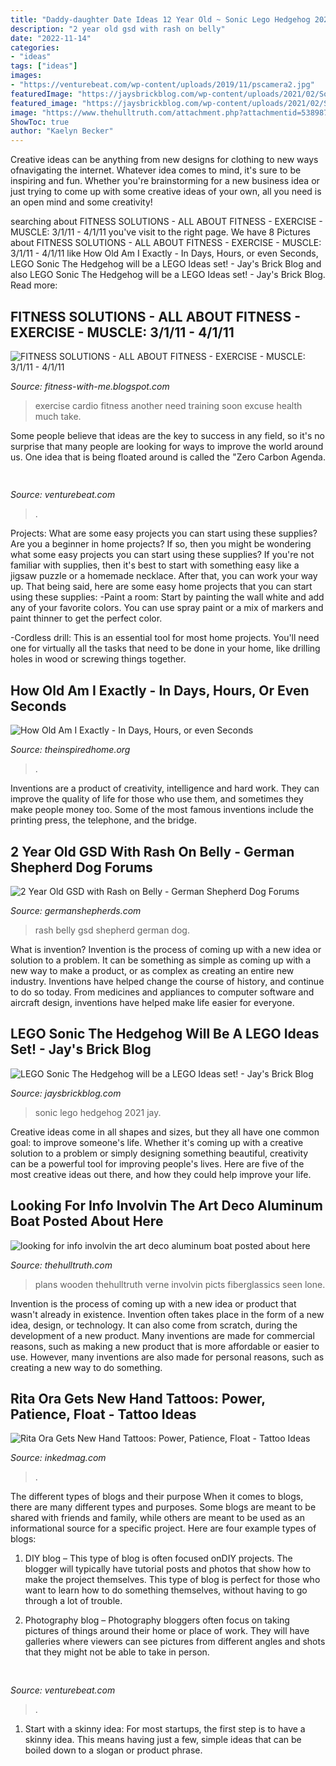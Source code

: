 ```yaml
---
title: "Daddy-daughter Date Ideas 12 Year Old ~ Sonic Lego Hedgehog 2021 Jay"
description: "2 year old gsd with rash on belly"
date: "2022-11-14"
categories:
- "ideas"
tags: ["ideas"]
images:
- "https://venturebeat.com/wp-content/uploads/2019/11/pscamera2.jpg"
featuredImage: "https://jaysbrickblog.com/wp-content/uploads/2021/02/Sonic-LEGO-Ideas-Feature-Photo.jpg"
featured_image: "https://jaysbrickblog.com/wp-content/uploads/2021/02/Sonic-LEGO-Ideas-Feature-Photo.jpg"
image: "https://www.thehulltruth.com/attachment.php?attachmentid=538987&amp;stc=1&amp;d=1434181156"
ShowToc: true
author: "Kaelyn Becker"
---
```



Creative ideas can be anything from new designs for clothing to new ways ofnavigating the internet. Whatever idea comes to mind, it's sure to be inspiring and fun. Whether you're brainstorming for a new business idea or just trying to come up with some creative ideas of your own, all you need is an open mind and some creativity!

	

		
searching about FITNESS SOLUTIONS - ALL ABOUT FITNESS - EXERCISE - MUSCLE: 3/1/11 - 4/1/11 you've visit to the right page. We have 8 Pictures about FITNESS SOLUTIONS - ALL ABOUT FITNESS - EXERCISE - MUSCLE: 3/1/11 - 4/1/11 like How Old Am I Exactly - In Days, Hours, or even Seconds, LEGO Sonic The Hedgehog will be a LEGO Ideas set! - Jay&#039;s Brick Blog and also LEGO Sonic The Hedgehog will be a LEGO Ideas set! - Jay&#039;s Brick Blog. Read more:
		
    
## FITNESS SOLUTIONS - ALL ABOUT FITNESS - EXERCISE - MUSCLE: 3/1/11 - 4/1/11

<img loading=lazy src="https://lh4.googleusercontent.com/proxy/9im62-_BVIrtL5aTartEdLtzVrhfNB124TFC7139kvfGtJdkcNiK2yWLaeULku0b3OO7Uewzre9HSsEmKDp4vVVVLJDaFc1PLy5XBAguZvBEJq6pm0fUbwC-v0pWKzh5F_7ZkB-DZ2eGpbuayV6I=s0-d" onerror="this.onerror=null;this.src='https://tse1.mm.bing.net/th?id=OIP.7YBsPkNqDu5YVMSOT4fjAgAAAA&amp;pid=15.1';" alt="FITNESS SOLUTIONS - ALL ABOUT FITNESS - EXERCISE - MUSCLE: 3/1/11 - 4/1/11">

_Source: fitness-with-me.blogspot.com_

>exercise cardio fitness another need training soon excuse health much take. 

	

Some people believe that ideas are the key to success in any field, so it's no surprise that many people are looking for ways to improve the world around us. One idea that is being floated around is called the "Zero Carbon Agenda.

    
## 

<img loading=lazy src="https://venturebeat.com/wp-content/uploads/2018/08/ZTE-Axon-9-Pro-goes-official-as-the-companys-main-comeback-effort.jpg?w=800" onerror="this.onerror=null;this.src='https://tse4.mm.bing.net/th?id=OIP.MFgPjowDrP7RhGYd31Y6sAHaE7&amp;pid=15.1';" alt="">

_Source: venturebeat.com_

>. 

	

Projects: What are some easy projects you can start using these supplies?
Are you a beginner in home projects? If so, then you might be wondering what some easy projects you can start using these supplies? If you're not familiar with supplies, then it's best to start with something easy like a jigsaw puzzle or a homemade necklace. After that, you can work your way up. That being said, here are some easy home projects that you can start using these supplies: 
-Paint a room: Start by painting the wall white and add any of your favorite colors. You can use spray paint or a mix of markers and paint thinner to get the perfect color. 

-Cordless drill: This is an essential tool for most home projects. You'll need one for virtually all the tasks that need to be done in your home, like drilling holes in wood or screwing things together.

    
## How Old Am I Exactly - In Days, Hours, Or Even Seconds

<img loading=lazy src="http://d3vpd5gfubv34c.cloudfront.net/wp-content/uploads/2018/04/How-old-am-i-700x1050.png" onerror="this.onerror=null;this.src='https://tse1.mm.bing.net/th?id=OIP.fbRKOj64jnst92He2rjcxQHaLH&amp;pid=15.1';" alt="How Old Am I Exactly - In Days, Hours, or even Seconds">

_Source: theinspiredhome.org_

>. 

	

Inventions are a product of creativity, intelligence and hard work. They can improve the quality of life for those who use them, and sometimes they make people money too. Some of the most famous inventions include the printing press, the telephone, and the bridge.

    
## 2 Year Old GSD With Rash On Belly - German Shepherd Dog Forums

<img loading=lazy src="https://www.germanshepherds.com/forum/attachments/health-issues/339794d1451954907-2-year-old-gsd-rash-belly-20160104_181332_1451954891385.jpg" onerror="this.onerror=null;this.src='https://tse2.mm.bing.net/th?id=OIP.ZRhzbTrHtVx7FE6PPa8JcgAAAA&amp;pid=15.1';" alt="2 Year Old GSD with Rash on Belly - German Shepherd Dog Forums">

_Source: germanshepherds.com_

>rash belly gsd shepherd german dog. 

	

What is invention?
Invention is the process of coming up with a new idea or solution to a problem. It can be something as simple as coming up with a new way to make a product, or as complex as creating an entire new industry. Inventions have helped change the course of history, and continue to do so today. From medicines and appliances to computer software and aircraft design, inventions have helped make life easier for everyone.

    
## LEGO Sonic The Hedgehog Will Be A LEGO Ideas Set! - Jay&#039;s Brick Blog

<img loading=lazy src="https://jaysbrickblog.com/wp-content/uploads/2021/02/Sonic-LEGO-Ideas-Feature-Photo.jpg" onerror="this.onerror=null;this.src='https://tse3.mm.bing.net/th?id=OIP.KLyAQBWPvkcSntdqRYYj6AHaD4&amp;pid=15.1';" alt="LEGO Sonic The Hedgehog will be a LEGO Ideas set! - Jay&#039;s Brick Blog">

_Source: jaysbrickblog.com_

>sonic lego hedgehog 2021 jay. 

	

Creative ideas come in all shapes and sizes, but they all have one common goal: to improve someone's life. Whether it's coming up with a creative solution to a problem or simply designing something beautiful, creativity can be a powerful tool for improving people's lives. Here are five of the most creative ideas out there, and how they could help improve your life.

    
## Looking For Info Involvin The Art Deco Aluminum Boat Posted About Here

<img loading=lazy src="https://www.thehulltruth.com/attachment.php?attachmentid=538987&amp;stc=1&amp;d=1434181156" onerror="this.onerror=null;this.src='https://tse2.mm.bing.net/th?id=OIP.Mlvy3RmFhO0ncwUrseoWlwHaEY&amp;pid=15.1';" alt="looking for info involvin the art deco aluminum boat posted about here">

_Source: thehulltruth.com_

>plans wooden thehulltruth verne involvin picts fiberglassics seen lone. 

	

Invention is the process of coming up with a new idea or product that wasn't already in existence. Invention often takes place in the form of a new idea, design, or technology. It can also come from scratch, during the development of a new product. Many inventions are made for commercial reasons, such as making a new product that is more affordable or easier to use. However, many inventions are also made for personal reasons, such as creating a new way to do something.

    
## Rita Ora Gets New Hand Tattoos: Power, Patience, Float - Tattoo Ideas

<img loading=lazy src="https://www.inkedmag.com/.image/c_limit%2Ccs_srgb%2Cq_auto:good%2Cw_700/MTYxOTcyMDE1Nzc3OTgyMDc3/screen-shot-2019-02-13-at-120551-pm.png" onerror="this.onerror=null;this.src='https://tse2.mm.bing.net/th?id=OIP.1e6tV8_vi97DE8-osKJwpgHaH_&amp;pid=15.1';" alt="Rita Ora Gets New Hand Tattoos: Power, Patience, Float - Tattoo Ideas">

_Source: inkedmag.com_

>. 

	

The different types of blogs and their purpose
When it comes to blogs, there are many different types and purposes. Some blogs are meant to be shared with friends and family, while others are meant to be used as an informational source for a specific project. Here are four example types of blogs: 
1. DIY blog – This type of blog is often focused onDIY projects. The blogger will typically have tutorial posts and photos that show how to make the project themselves. This type of blog is perfect for those who want to learn how to do something themselves, without having to go through a lot of trouble. 

2. Photography blog – Photography bloggers often focus on taking pictures of things around their home or place of work. They will have galleries where viewers can see pictures from different angles and shots that they might not be able to take in person.

    
## 

<img loading=lazy src="https://venturebeat.com/wp-content/uploads/2019/11/pscamera2.jpg" onerror="this.onerror=null;this.src='https://tse2.mm.bing.net/th?id=OIP.qOm0zofeydK9rCHNG3kcAQHaD_&amp;pid=15.1';" alt="">

_Source: venturebeat.com_

>. 

	

1. Start with a skinny idea: For most startups, the first step is to have a skinny idea. This means having just a few, simple ideas that can be boiled down to a slogan or product phrase.

